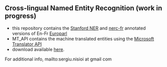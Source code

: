 ## Cross-lingual Named Entity Recognition (work in progress)
 

- this repository contains the [Stanford NER](http://nlp.stanford.edu/software/CRF-NER.shtml) and [nerc-fr](https://github.com/opener-project/nerc-fr) annotated versions of En-Fr [Europarl](http://www.statmt.org/europarl/)
- MT_API contains the machine translated entities using the [Microsoft Translator API](https://msdn.microsoft.com/en-us/library/dd576287.aspx)
- download available [here](https://github.com/senisioi/clwe-ner/releases/download/v0.1/annotated.tar.gz).



For additional info, mailto:sergiu.nisioi at gmail com
